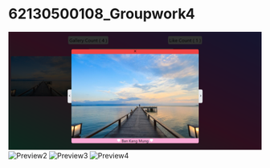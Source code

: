 # 62130500108_Groupwork4
![Preview1](./preview_1.png)
![Preview2](./preview_2.png)
![Preview3](./preview_3.png)
![Preview4](./preview_4.png)
